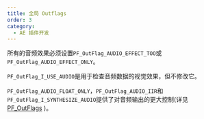 ```yaml
---
title: 全局 Outflags
order: 3
category:
  - AE 插件开发
---
```


所有的音频效果必须设置`PF_OutFlag_AUDIO_EFFECT_TOO`或`PF_OutFlag_AUDIO_EFFECT_ONLY`。

`PF_OutFlag_I_USE_AUDIO`是用于检查音频数据的视觉效果，但不修改它。

`PF_OutFlag_AUDIO_FLOAT_ONLY`，`PF_OutFlag_AUDIO_IIR`和`PF_OutFlag_I_SYNTHESIZE_AUDIO`提供了对音频输出的更大控制(详见[PF_OutFlags](./effect-basics/PF_OutData.html) )。
